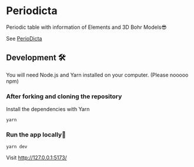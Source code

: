 # Periodicta

Periodic table with information of Elements and 3D Bohr Models😎

See [PerioDicta](https://periodicta.vercel.app)

## Development 🛠️

You will need Node.js and Yarn installed on your computer. (Please nooooo npm)

### After forking and cloning the repository

Install the dependencies with Yarn

`yarn`

### Run the app locally🥳

`yarn dev`

Visit http://127.0.0.1:5173/
